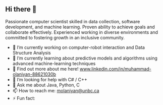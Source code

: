 ## Hi there 👋


Passionate computer scientist skilled in data collection, software development, and machine learning. Proven ability to achieve goals and collaborate effectively. Experienced working in diverse environments and committed to fostering growth in an inclusive community.

- 🔭 I’m currently working on computer-robot interaction and Data Structure Analysis
- 🌱 I’m currently learning about predictive models and algorithms using advanced machine-learning techniques
- 🧾 Find out more about me here! www.linkedin.com/in/muhammad-olaniyan-88621030b 
- 🤔 I’m looking for help with C# / C++
- 💬 Ask me about Java, Python, C
- 📫 How to reach me: molaniyan@unbc.ca
- ⚡ Fun fact: 

